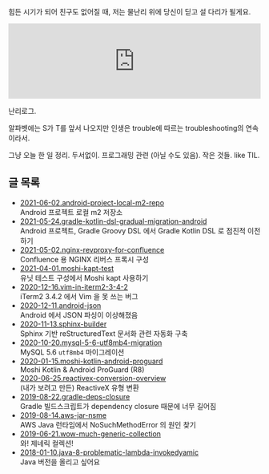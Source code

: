 힘든 시기가 되어 친구도 없어질 때, 저는 물난리 위에 당신이 딛고 설 다리가 될게요.

<iframe
  style="max-width: 100%; height: auto;"
  width="560"
  height="315"
  src="https://www.youtube.com/embed/WrcwRt6J32o"
  frameborder="0"
  allow="autoplay; encrypted-media"
  allowfullscreen>
</iframe>

난리로그.

알파벳에는 S가 T를 앞서 나오지만 인생은 trouble에 따르는 troubleshooting의 연속이라서.

그냥 오늘 한 일 정리. 두서없이. 프로그래밍 관련 (아닐 수도 있음). 작은 것들. like TIL.

## 글 목록

* [2021-06-02.android-project-local-m2-repo](./2021-06-02.android-project-local-m2-repo/)<br />Android 프로젝트 로컬 m2 저장소
* [2021-05-24.gradle-kotlin-dsl-gradual-migration-android](./2021-05-24.gradle-kotlin-dsl-gradual-migration-android/)<br />Android 프로젝트, Gradle Groovy DSL 에서 Gradle Kotlin DSL 로 점진적 이전하기
* [2021-05-02.nginx-revproxy-for-confluence](./2021-05-02.nginx-revproxy-for-confluence/)<br />Confluence 용 NGINX 리버스 프록시 구성
* [2021-04-01.moshi-kapt-test](./2021-04-01.moshi-kapt-test/)<br />유닛 테스트 구성에서 Moshi kapt 사용하기
* [2020-12-16.vim-in-iterm2-3-4-2](./2020-12-16.vim-in-iterm2-3-4-2/)<br />iTerm2 3.4.2 에서 Vim 을 못 쓰는 버그
* [2020-12-11.android-json](./2020-12-11.android-json/)<br />Android 에서 JSON 파싱이 이상해졌음
* [2020-11-13.sphinx-builder](./2020-11-13.sphinx-builder/)<br />Sphinx 기반 reStructuredText 문서화 관련 자동화 구축
* [2020-10-20.mysql-5-6-utf8mb4-migration](./2020-10-20.mysql-5-6-utf8mb4-migration/)<br />MySQL 5.6 `utf8mb4` 마이그레이션
* [2020-01-15.moshi-kotlin-android-proguard](./2020-01-15.moshi-kotlin-android-proguard/)<br />Moshi Kotlin &amp; Android ProGuard (R8)
* [2020-06-25.reactivex-conversion-overview](./2020-06-25.reactivex-conversion-overview/)<br />(내가 보려고 만든) ReactiveX 유형 변환
* [2019-08-22.gradle-deps-closure](./2019-08-22.gradle-deps-closure/)<br />Gradle 빌드스크립트가 dependency closure 때문에 너무 길어짐
* [2019-08-14.aws-jar-nsme](./2019-08-14.aws-jar-nsme/)<br />AWS Java 런타임에서 NoSuchMethodError 의 원인 찾기
* [2019-06-21.wow-much-generic-collection](./2019-06-21.wow-much-generic-collection/)<br />와! 제네릭 컬렉션!
* [2018-01-10.java-8-problematic-lambda-invokedyamic](./2018-01-10.java-8-problematic-lambda-invokedyamic/)<br />Java 버전을 올리고 싶어요

